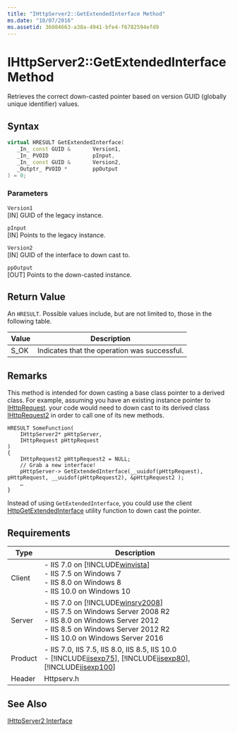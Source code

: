 ```yaml
---
title: "IHttpServer2::GetExtendedInterface Method"
ms.date: "10/07/2016"
ms.assetid: 36084663-a38a-4941-bfe4-f6782594efd9
---
```

# IHttpServer2::GetExtendedInterface Method
Retrieves the correct down-casted pointer based on version GUID (globally unique identifier) values.  
  
## Syntax  
  
```cpp  
virtual HRESULT GetExtendedInterface(  
   _In_ const GUID &       Version1,  
   _In_ PVOID              pInput,  
   _In_ const GUID &       Version2,  
   _Outptr_ PVOID *        ppOutput  
) = 0;  
```  
  
### Parameters  
 `Version1`  
 [IN] GUID of the legacy instance.  
  
 `pInput`  
 [IN] Points to the legacy instance.  
  
 `Version2`  
 [IN] GUID of the interface to down cast to.  
  
 `ppOutput`  
 [OUT] Points to the down-casted instance.  
  
## Return Value  
 An `HRESULT`. Possible values include, but are not limited to, those in the following table.  
  
|Value|Description|  
|-----------|-----------------|  
|S_OK|Indicates that the operation was successful.|  
  
## Remarks  
 This method is intended for down casting a base class pointer to a derived class. For example, assuming you have an existing instance pointer to [IHttpRequest](../../web-development-reference/native-code-api-reference/ihttprequest-interface.md). your code would need to down cast to its derived class [IHttpRequest2](../../web-development-reference/native-code-api-reference/ihttprequest2-interface.md) in order to call one of its new methods.  
  
```  
HRESULT SomeFunction(   
    IHttpServer2* pHttpServer,  
    IHttpRequest pHttpRequest   
)  
{  
    IHttpRequest2 pHttpRequest2 = NULL;  
    // Grab a new interface!  
    pHttpServer-> GetExtendedInterface(__uuidof(pHttpRequest), pHttpRequest, __uuidof(pHttpRequest2), &pHttpRequest2 );  
    …  
}  
```  
  
 Instead of using `GetExtendedInterface`, you could use the client [HttpGetExtendedInterface](../../web-development-reference/native-code-api-reference/httpgetextendedinterface-function.md) utility function to down cast the pointer.  
  
## Requirements  
  
|Type|Description|  
|----------|-----------------|  
|Client|-   IIS 7.0 on [!INCLUDE[winvista](../../wmi-provider/includes/winvista-md.md)]<br />-   IIS 7.5 on Windows 7<br />-   IIS 8.0 on Windows 8<br />-   IIS 10.0 on Windows 10|  
|Server|-   IIS 7.0 on [!INCLUDE[winsrv2008](../../wmi-provider/includes/winsrv2008-md.md)]<br />-   IIS 7.5 on Windows Server 2008 R2<br />-   IIS 8.0 on Windows Server 2012<br />-   IIS 8.5 on Windows Server 2012 R2<br />-   IIS 10.0 on Windows Server 2016|  
|Product|-   IIS 7.0, IIS 7.5, IIS 8.0, IIS 8.5, IIS 10.0<br />-   [!INCLUDE[iisexp75](../../web-development-reference/native-code-api-reference/includes/iisexp75-md.md)], [!INCLUDE[iisexp80](../../web-development-reference/native-code-api-reference/includes/iisexp80-md.md)], [!INCLUDE[iisexp100](../../web-development-reference/native-code-api-reference/includes/iisexp100-md.md)]|  
|Header|Httpserv.h|  
  
## See Also  
 [IHttpServer2 Interface](../../web-development-reference/native-code-api-reference/ihttpserver2-interface.md)
